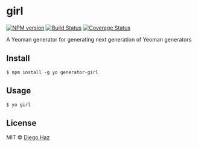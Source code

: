 # girl

[![NPM version](https://img.shields.io/npm/v/generator-girl.svg?style=flat-square)](https://npmjs.org/package/ggenerator-girl)
[![Build Status](https://img.shields.io/travis/diegohaz/girl/master.svg?style=flat-square)](https://travis-ci.org/diegohaz/girl) [![Coverage Status](https://img.shields.io/codecov/c/github/diegohaz/girl/master.svg?style=flat-square)](https://codecov.io/gh/diegohaz/girl/branch/master)

A Yeoman generator for generating next generation of Yeoman generators

## Install

    $ npm install -g yo generator-girl

## Usage

    $ yo girl

## License

MIT © [Diego Haz](https://github.com/diegohaz)
